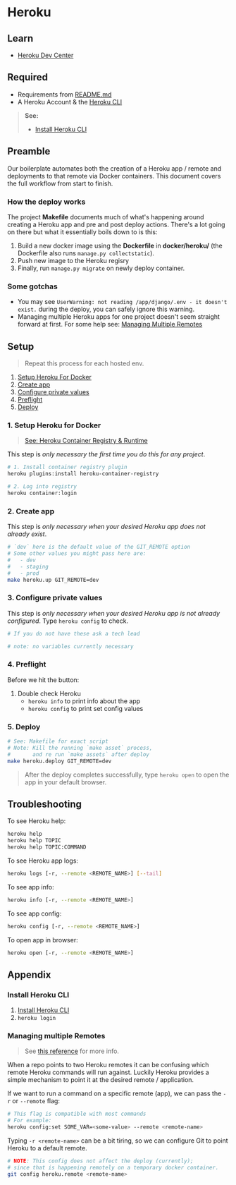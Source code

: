 [Heroku CLI]: https://devcenter.heroku.com/articles/heroku-cli "Heroku CLI Homepage"

# Heroku

## Learn

- [Heroku Dev Center](https://devcenter.heroku.com/)


## Required

- Requirements from [README.md](../README.md)
- A Heroku Account & the [Heroku CLI]


> __See:__
> 
> - [Install Heroku CLI](#install-heroku-cli)


## Preamble

Our boilerplate automates both the creation of a Heroku app / remote and deployments to that remote via Docker containers. This document covers the full workflow from start to finish. 


### How the deploy works

The project __Makefile__ documents much of what's happening around creating a Heroku app and pre and post deploy actions. There's a lot going on there but what it essentially boils down to is this:

1. Build a new docker image using the __Dockerfile__ in __docker/heroku/__ (the Dockerfile also runs `manage.py collectstatic`).
2. Push new image to the Heroku regisry
3. Finally, run `manage.py migrate` on newly deploy container.


### Some gotchas

* You may see `UserWarning: not reading /app/django/.env - it doesn't exist.` during the deploy, you can safely ignore this warning.
* Managing multiple Heroku apps for one project doesn't seem straight forward at first. For some help see: [Managing Multiple Remotes](#managing-multiple-remotes)


## Setup

> Repeat this process for each hosted env.

1. [Setup Heroku For Docker](#1-setup-heroku-for-docker)
2. [Create app](#2-create-app)
3. [Configure private values](#3-configure-private-values)
4. [Preflight](#4-preflight)
5. [Deploy](#5-deploy)


### 1. Setup Heroku for Docker

> [See: Heroku Container Registry & Runtime](https://devcenter.heroku.com/articles/container-registry-and-runtime)

This step is _only necessary the first time you do this for any project_.

```bash
# 1. Install container registry plugin
heroku plugins:install heroku-container-registry

# 2. Log into registry
heroku container:login
```


### 2. Create app

This step is _only necessary when your desired Heroku app does not already exist_.

```bash
# `dev` here is the default value of the GIT_REMOTE option
# Some other values you might pass here are:
#   - dev
#   - staging
#   - prod
make heroku.up GIT_REMOTE=dev
```


### 3. Configure private values

This step is _only necessary when your desired Heroku app is not already configured_. Type `heroku config` to check.

```bash
# If you do not have these ask a tech lead

# note: no variables currently necessary
```


### 4. Preflight

Before we hit the button:


1. Double check Heroku
    + `heroku info` to print info about the app
    + `heroku config` to print set config values


### 5. Deploy

```bash
# See: Makefile for exact script
# Note: Kill the running `make asset` process, 
#       and re run `make assets` after deploy
make heroku.deploy GIT_REMOTE=dev
```

> After the deploy completes successfully, type `heroku open` to open the app in your default browser.


## Troubleshooting

To see Heroku help:

```bash
heroku help
heroku help TOPIC
heroku help TOPIC:COMMAND
```

To see Heroku app logs: 

```bash
heroku logs [-r, --remote <REMOTE_NAME>] [--tail]
```

To see app info:

```bash
heroku info [-r, --remote <REMOTE_NAME>]
```

To see app config:

```bash
heroku config [-r, --remote <REMOTE_NAME>]
```

To open app in browser:

```bash
heroku open [-r, --remote <REMOTE_NAME>]
```

## Appendix

### Install Heroku CLI

1. [Install Heroku CLI](https://devcenter.heroku.com/articles/heroku-cli)
1. `heroku login`



### Managing multiple Remotes

>  See [this reference](https://devcenter.heroku.com/articles/multiple-environments) for more info.

When a repo points to two Heroku remotes it can be confusing which remote Heroku commands will run against. Luckily Heroku provides a simple mechanism to point it at the desired remote / application.

If we want to run a command on a specific remote (app), we can pass the `-r` or `--remote` flag:

```bash
# This flag is compatible with most commands
# For example:
heroku config:set SOME_VAR=<some-value> --remote <remote-name> 
```

Typing `-r <remote-name>` can be a bit tiring, so we can configure Git to point Heroku to a default remote.

```bash
# NOTE: This config does not affect the deploy (currently);
# since that is happening remotely on a temporary docker container.
git config heroku.remote <remote-name>
```
